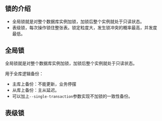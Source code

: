 ## 锁的介绍

- 全局锁就是对整个数据库实例加锁，加锁后整个实例就处于只读状态。
- 表级锁，每次操作锁住整张表。锁定粒度大，发生锁冲突的概率最高，并发度最低。

## 全局锁

全局锁就是对整个数据库实例加锁，加锁后整个实例就处于只读状态。

用于全库逻辑备份：
- 主库上备份：不能更新，业务停摆
- 从库上备份：主从延迟。
- 可以加上`--single-transaction`参数实现不加锁的一致性备份。

## 表级锁

